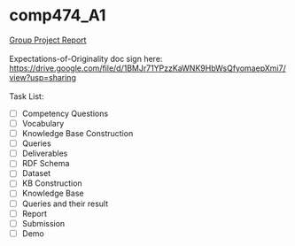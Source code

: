 # comp474_A1
[Group Project Report](https://docs.google.com/document/d/1d4t94KdoBS3TrQ3HZaIDwzzpHRTnSOKdSHlpNWg3JWs/edit?usp=sharing)
</br>
</br>
Expectations-of-Originality doc sign here:</br>
https://drive.google.com/file/d/1BMJr71YPzzKaWNK9HbWsQfyomaepXmi7/view?usp=sharing
</br>
</br>
Task List:</br>
- [ ] Competency Questions
- [ ] Vocabulary
- [ ] Knowledge Base Construction
- [ ] Queries
- [ ] Deliverables
- [ ] RDF Schema
- [ ] Dataset
- [ ] KB Construction
- [ ] Knowledge Base
- [ ] Queries and their result
- [ ] Report
- [ ] Submission
- [ ] Demo
